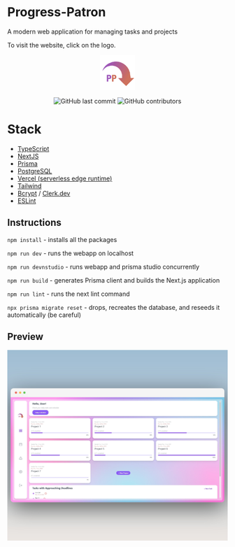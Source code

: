 # Progress-Patron

A modern web application for managing tasks and projects

To visit the website, click on the logo.

<a href="http://progresspatron.eu">
  <p align="center">
    <img height=80 src="https://raw.githubusercontent.com/marcadrian-it/progress-patron/main/assets/images/logo.png"/>
  </p>
</a>

<p align="center">
  <img alt="GitHub last commit" src="https://img.shields.io/github/last-commit/marcadrian-it/progress-patron?style=flat-square">
  <img alt="GitHub contributors" src="https://img.shields.io/github/contributors/marcadrian-it/progress-patron?style=flat-square">
</p>

# Stack

- [TypeScript](https://www.typescriptlang.org/)
- [NextJS](https://nextjs.org/)
- [Prisma](https://www.prisma.io/)
- [PostgreSQL](https://www.postgresql.org/)
- [Vercel (serverless edge runtime)](https://vercel.com/)
- [Tailwind](https://tailwindcss.com/)
- [Bcrypt](https://github.com/kelektiv/node.bcrypt.js) / [Clerk.dev](https://clerk.com/)
- [ESLint](https://eslint.org/)

## Instructions

`npm install` - installs all the packages

`npm run dev` - runs the webapp on localhost

`npm run devnstudio` - runs webapp and prisma studio concurrently

`npm run build` - generates Prisma client and builds the Next.js application

`npm run lint` - runs the next lint command

`npx prisma migrate reset` - drops, recreates the database, and reseeds it automatically (be careful)

## Preview

![Preview](https://raw.githubusercontent.com/marcadrian-it/progress-patron/main/public/progress-patron-preview.jpg)
